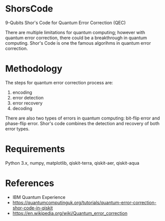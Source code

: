 # ShorsCode
9-Qubits Shor's Code for Quantum Error Correction (QEC)

There are multiple limitations for quantum computing; however with quantum error correction, there could be a breakthrough in quantum computing. Shor's Code is one the famous algorihms in quantum error correction. 

# Methodology 
The steps for quantum error correction process are:
1) encoding
2) error detection
3) error recovery 
4) decoding 

There are also two types of errors in quantum computing: bit-flip error and phase-flip error. Shor's code combines the detection and recovery of both error types. 

# Requirements
Python 3.x, numpy, matplotlib, qiskit-terra, qiskit-aer, qiskit-aqua


# References 
- IBM Quantum Experience
- https://quantumcomputinguk.org/tutorials/quantum-error-correction-shor-code-in-qiskit
- https://en.wikipedia.org/wiki/Quantum_error_correction
